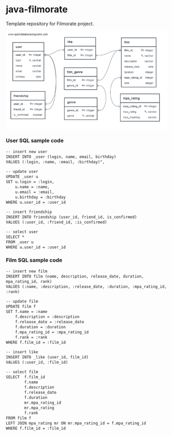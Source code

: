 # java-filmorate

Template repository for Filmorate project.

![alt text](db/filmorate-schema.png "Filmorate database schema")

### User SQL sample code

```
-- insert new user
INSERT INTO _user (login, name, email, birthday)
VALUES (:login, :name, :email, :birthday)",
```

```
-- update user
UPDATE _user u
SET u.login = :login,
    u.name = :name,
    u.email = :email,
    u.birthday = :birthday
WHERE u.user_id = :user_id
```

```
-- insert friendship
INSERT INTO friendship (user_id, friend_id, is_confirmed)
VALUES (:user_id, :friend_id, :is_confirmed)
```

```
-- select user
SELECT *
FROM _user u
WHERE u.user_id = :user_id
```

### Film SQL sample code

```
-- insert new film
INSERT INTO film (name, description, release_date, duration, mpa_rating_id, rank)
VALUES (:name, :description, :release_date, :duration, :mpa_rating_id, :rank)
```

```
-- update film
UPDATE film f
SET f.name = :name
    f.description = :description
    f.release_date = :release_date
    f.duration = :duration
    f.mpa_rating_id = :mpa_rating_id
    f.rank = :rank
WHERE f.film_id = :film_id
```

```
-- insert like
INSERT INTO _like (user_id, film_id)
VALUES (:user_id, :film_id)
```

```
-- select film
SELECT  f.film_id
        f.name
        f.description
        f.release_date
        f.duration
        mr.mpa_rating_id
        mr.mpa_rating
        f.rank 
FROM film f 
LEFT JOIN mpa_rating mr ON mr.mpa_rating_id = f.mpa_rating_id
WHERE f.film_id = :film_id
```
